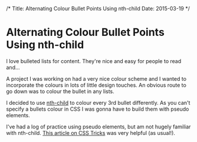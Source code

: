 /*
Title: Alternating Colour Bullet Points Using nth-child
Date: 2015-03-19
*/

# Alternating Colour Bullet Points Using nth-child

I love bulleted lists for content. They're nice and easy for people to read and...

A project I was working on had a very nice colour scheme and I wanted to incorporate the colours in lots of little design touches. An obvious route to go down was to colour the bullet in any lists. 

I decided to use [nth-child](https://css-tricks.com/how-nth-child-works/) to colour every 3rd bullet differently. As you can't specify a bullets colour in CSS I was gonna have to build them with pseudo elements. 

I've had a log of practice using pseudo elements, but am not hugely familiar with nth-child. [This article on CSS Tricks](https://css-tricks.com/how-nth-child-works/) was very helpful (as usual!).


